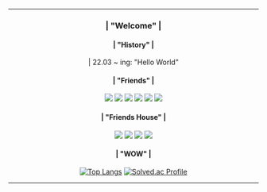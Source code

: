 <div align = center>

---
### | "Welcome" |

#### | "History" |
<div> | 22.03 ~ ing: "Hello World" </div>

#### | "Friends" |
<img src="https://img.shields.io/badge/C-00599C?style=flat-square&logo=c&logoColor=white"/> <img src="https://img.shields.io/badge/Java-7F52FF?style=flat-square&logo=java&logoColor=white"/> <img src="https://img.shields.io/badge/HTML-E34F26?style=flat-square&logo=HTML5&logoColor=white"/> <img src="https://img.shields.io/badge/CSS-1572B6?style=flat-square&logo=CSS3&logoColor=white"/> <img src="https://img.shields.io/badge/JSP-F7DF1E?style=flat-square&logo=Javascript&logoColor=white"/> <img src="https://img.shields.io/badge/Swift-F05138?style=flat-square&logo=swift&logoColor=white"/> 

#### | "Friends House" |
<img src="https://img.shields.io/badge/VisualStudioCode-007ACC?style=flat-square&logo=VisualStudioCode&logoColor=white"/> <img src="https://img.shields.io/badge/AndroidStudio-3DDC84?style=flat-square&logo=Android Studio&logoColor=white"/> <img src="https://img.shields.io/badge/Xcode-147EFB?style=flat-square&logo=Xcode&logoColor=white"/> <img src="https://img.shields.io/badge/Eclipse-2C2255?style=flat-square&logo=EclipseIDE&logoColor=white"/> 

#### | "WOW" |

[![Top Langs](https://github-readme-stats.vercel.app/api/top-langs/?username=momomomoon&layout=compact)](https://github.com/anuraghazra/github-readme-stats) [![Solved.ac Profile](http://mazassumnida.wtf/api/v2/generate_badge?boj=ansdj1908)](https://solved.ac/ansdj1908/)


---
</div>
